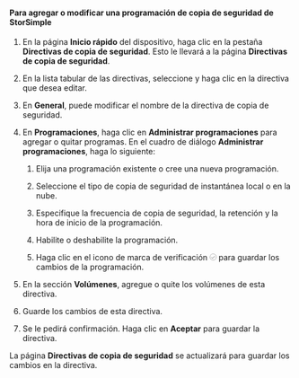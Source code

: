 
<!--author=SharS last changed: 9/15/15-->

#### Para agregar o modificar una programación de copia de seguridad de StorSimple

1. En la página **Inicio rápido** del dispositivo, haga clic en la pestaña **Directivas de copia de seguridad**. Esto le llevará a la página **Directivas de copia de seguridad**.

2. En la lista tabular de las directivas, seleccione y haga clic en la directiva que desea editar.

3. En **General**, puede modificar el nombre de la directiva de copia de seguridad.

4. En **Programaciones**, haga clic en **Administrar programaciones** para agregar o quitar programas. En el cuadro de diálogo **Administrar programaciones**, haga lo siguiente:

    1. Elija una programación existente o cree una nueva programación.

    2. Seleccione el tipo de copia de seguridad de instantánea local o en la nube.

    3. Especifique la frecuencia de copia de seguridad, la retención y la hora de inicio de la programación.

    4. Habilite o deshabilite la programación.

    5. Haga clic en el icono de marca de verificación ![icono de marca de verificación](./media/storsimple-add-modify-backup-schedule/HCS_CheckIcon-include.png) para guardar los cambios de la programación.

5. En la sección **Volúmenes**, agregue o quite los volúmenes de esta directiva.

6. Guarde los cambios de esta directiva.

7. Se le pedirá confirmación. Haga clic en **Aceptar** para guardar la directiva.

La página **Directivas de copia de seguridad** se actualizará para guardar los cambios en la directiva.
 

<!---HONumber=Oct15_HO3-->